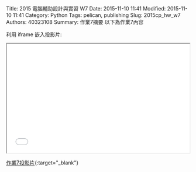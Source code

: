 Title: 2015 電腦輔助設計與實習 W7
Date: 2015-11-10 11:41
Modified: 2015-11-10 11:41
Category: Python
Tags: pelican, publishing
Slug: 2015cp_hw_w7
Authors: 40323108
Summary: 作業7摘要
以下為作業7內容

利用 iframe 嵌入投影片:

<iframe src="simplest7.html" width="500" height="300"></iframe>

[作業7投影片](simplest7.html){:target="_blank"}

